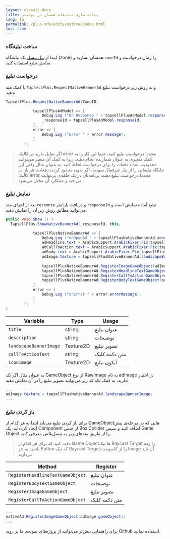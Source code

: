 ```yaml
---
layout: classic-docs
title: پیاده سازی تبلیغات همسان در یونیتی
lang: fa
permalink: /plus-sdk/unity/native/index.html
toc: true
---
```

### ساخت تبلیغگاه
ابتدا از [پنل تپسل](https://dashboard.tapsell.ir/) یک تبلیغگاه (zone) همسان بسازید و `zoneId` را زمان درخواست و نمایش تبلیغ استفاده کنید.


### درخواست تبلیغ
با کمک متد `TapsellPlus.RequestNativeBannerAd` و به روش زیر درخواست تبلیغ بدهید.

```c#
TapsellPlus.RequestNativeBannerAd(ZoneID,

			tapsellPlusAdModel => {
				Debug.Log ("On Response " + tapsellPlusAdModel.responseId);
				_responseId = tapsellPlusAdModel.responseId;
			},
			error => {
				Debug.Log ("Error " + error.message);
			}
		);
```

>اگر تمایل دارید در کالبک error مجددا درخواست تبلیغ کنید، حتما این کار را به کمک متغیری به
عنوان شمارنده انجام دهید. زیرا به کمک آن متغیر می‌توانید محدودیت تعداد دفعات را برای
درخواست لحاظ کنید. به عنوان مثال وقتی این جایگاه تبلیغاتی را از پنل غیرفعال نمودید، اگر بدون
محدود کردن دفعات، هر بار در کالبک error مجددا درخواست تبلیغ دهید، برنامه‌تان در یک حلقه‌ی
بی‌نهایت می‌افتد و عملکرد آن مختل می‌شود.

### نمایش تبلیغ
بعد از اجرای متد `response` و دریافت پارامتر `responseId` تبلیغ آماده نمایش است و می‌توانید مطابق روش زیر آن را نمایش دهید.

```c#
public void Show () {
  TapsellPlus.ShowNativeBannerAd(_responseId, this,

			tapsellPlusNativeBannerAd => {
				Debug.Log ("onOpenAd " + tapsellPlusNativeBannerAd.zoneId);
				adHeadline.text = ArabicSupport.ArabicFixer.Fix(tapsellPlusNativeBannerAd.title);
				adCallToAction.text = ArabicSupport.ArabicFixer.Fix(tapsellPlusNativeBannerAd.callToActionText);
				adBody.text = ArabicSupport.ArabicFixer.Fix(tapsellPlusNativeBannerAd.description);
				adImage.texture = tapsellPlusNativeBannerAd.landscapeBannerImage;
        
				tapsellPlusNativeBannerAd.RegisterImageGameObject(adImage.gameObject);
				tapsellPlusNativeBannerAd.RegisterHeadlineTextGameObject(adHeadline.gameObject);
				tapsellPlusNativeBannerAd.RegisterCallToActionGameObject(adCallToAction.gameObject);
				tapsellPlusNativeBannerAd.RegisterBodyTextGameObject(adBody.gameObject);
			},
			error => {
				Debug.Log ("onError " + error.errorMessage);
			}
		);
}
```

| Variable | Type | Usage |
| - | - | - |
| `title` | string | عنوان تبلیغ |
| `description`| string | توضیحات |
| `landscapeBannerImage`| Texture2D | تصویر تبلیغ |
| `callToActionText` | string | متن دکمه کلیک |
| `iconImage` | Texture2D | آیکون تبلیغ |

به عنوان مثال اگر یک GameObject از نوع RawImage به نام adImage در اختیار دارید، به کمک تکه کد زیر می‌توانید تصویر تبلیغ را در آن نمایش دهید:
```c#
...
adImage.texture = tapsellPlusNativeBannerAd.landscapeBannerImage;
...
```

### باز کردن تبلیغ
برای باز کردن تبلیغ می‌باید ابتدا به هر کدام از GameObjectهایی که در مرحله‌ی پیش ایجاد کرده‌اید، یک Component از جنس Box Collider اضافه کنید و سپس Game Object را از طریق متدهای زیر به تپسل‌پلاس معرفی کنید. 

> دقت کنید که برای هر کدام از Game Objectها تیک Raycast Target را زده باشید به جز Button که تیک Raycast Target را از کامپوننت Image آن باید بردارید.

| Method | Register |
| - | - |
| `RegisterHeadlineTextGameObject` | عنوان تبلیغ |
| `RegisterBodyTextGameObject` | توضیحات |
| `RegisterImageGameObject` | تصویر تبلیغ |
| `RegisterCallToActionGameObject` | متن دکمه کلیک |

```c#
...
nativeAd.RegisterImageGameObject(adImage.gameObject);
...
```

برای راهنمایی بیش‌تر می‌توانید از پروژه‌های نمونه‌ی ما بر روی Github استفاده نمایید.
